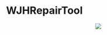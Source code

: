 # WJHRepairTool
<p align="center">
  <img src="https://i.postimg.cc/qv5gTyK5/Screenshot-2024-07-30-205428.png" />
</p>
